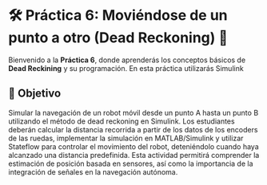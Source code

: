 # 🛠️ Práctica 6: Moviéndose de un punto a otro (Dead Reckoning) 🚀  

Bienvenido a la **Práctica 6**, donde aprenderás los conceptos básicos de **Dead Reckining** y su programación. En esta práctica utilizarás Simulink  

## 🎯 Objetivo  
Simular la navegación de un robot móvil desde un punto A hasta un punto B utilizando el método de dead reckoning en Simulink. Los estudiantes deberán calcular la distancia recorrida a partir de los datos de los encoders de las ruedas, implementar la simulación en MATLAB/Simulink y utilizar Stateflow para controlar el movimiento del robot, deteniéndolo cuando haya alcanzado una distancia predefinida. Esta actividad permitirá comprender la estimación de posición basada en sensores, así como la importancia de la integración de señales en la navegación autónoma.
